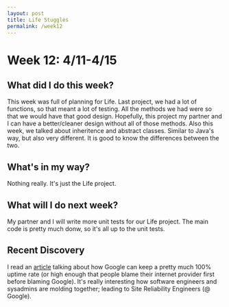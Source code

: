 ```yaml
---
layout: post
title: Life Stuggles
permalink: /week12
---
```


# Week 12: 4/11-4/15

## What did I do this week?

This week was full of planning for Life. Last project, we had a lot of functions, so that meant a lot of testing. All the methods we had were so that we would have that good design. Hopefully, this project my partner and I can have a better/cleaner design without all of those methods. Also this week, we talked about inheritence and abstract classes. Similar to Java's way, but also very different. It is good to know the differences between the two.

## What's in my way?

Nothing really. It's just the Life project.

## What will I do next week?

My partner and I will write more unit tests for our Life project. The main code is pretty much donw, so it's all up to the unit tests.

## Recent Discovery

I read an [article](http://www.wired.com/2016/04/google-ensures-services-almost-never-go/?mbid=social_twitter) talking about how Google can keep a pretty much 100% uptime rate (or high enough that people blame their internet provider first before blaming Google). It's really interesting how software engineers and sysadmins are molding together; leading to Site Reliability Engineers (@ Google).
